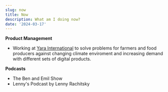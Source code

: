 ```yaml
---
slug: now 
title: Now
description: What am I doing now?
date: '2024-03-17'
---
```



**Product Management**

- Working at [Yara International](https://www.yara.com/digital-farming/) to solve problems for farmers and food producers against changing climate enviroment and increasing demand with different sets of digital products.



**Podcasts**

- The Ben and Emil Show
- Lenny's Podcast by Lenny Rachitsky
